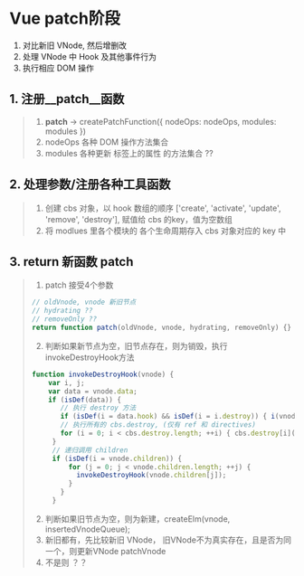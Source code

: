 # Vue patch阶段

1. 对比新旧 VNode, 然后增删改
2. 处理 VNode 中 Hook 及其他事件行为
3. 执行相应 DOM 操作

## 1. 注册__patch__函数

> 1. __patch__ -> createPatchFunction({ nodeOps: nodeOps, modules: modules })
> 2. nodeOps 各种 DOM 操作方法集合
> 3. modules 各种更新 标签上的属性 的方法集合 ??


## 2. 处理参数/注册各种工具函数

> 1. 创建 cbs 对象，以 hook 数组的顺序 ['create', 'activate', 'update', 'remove', 'destroy'], 赋值给 cbs 的key，值为空数组
> 2. 将 modlues 里各个模块的 各个生命周期存入 cbs 对象对应的 key 中


## 3. return 新函数 patch

> 1. patch 接受4个参数
> ```js
> // oldVnode, vnode 新旧节点
> // hydrating ??
> // removeOnly ??
> return function patch(oldVnode, vnode, hydrating, removeOnly) {}
> ```
> 2. 判断如果新节点为空，旧节点存在，则为销毁，执行invokeDestroyHook方法
> ```js
> function invokeDestroyHook(vnode) {
>     var i, j;
>     var data = vnode.data;
>     if (isDef(data)) {
>        // 执行 destroy 方法
>        if (isDef(i = data.hook) && isDef(i = i.destroy)) { i(vnode); }
>        // 执行所有的 cbs.destroy, (仅有 ref 和 directives)
>        for (i = 0; i < cbs.destroy.length; ++i) { cbs.destroy[i](vnode); }
>      }
>      // 递归调用 children
>      if (isDef(i = vnode.children)) {
>          for (j = 0; j < vnode.children.length; ++j) {
>            invokeDestroyHook(vnode.children[j]);
>          }
>        }
>      }
> ```
> 2. 判断如果旧节点为空，则为新建，createElm(vnode, insertedVnodeQueue);
> 3. 新旧都有，先比较新旧 VNode， 旧VNode不为真实存在，且是否为同一个，则更新VNode patchVnode
> 4. 不是则 ？？